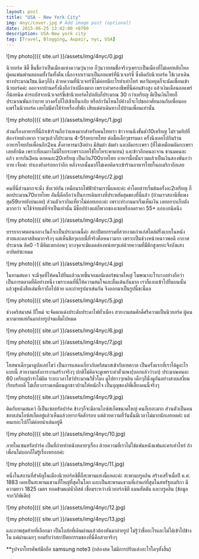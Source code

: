 ```yaml
---
layout: post
title: "USA - New York City"
img: 4nyc/cover.jpg # Add image post (optional)
date: 2015-06-25 13:42:00 +0700
description: USA-New york city
tag: [Travel, Blogging, Aupair, nyc, USA]
---
```


![my photo]({{ site.url }}/assets/img/4nyc/0.jpg)

นิวยอร์ค ซิตี้ ขึ้นชื่อว่าเป็นเมืองแห่งความวุ่นวาย ก็วุ่นวายสมชื่อจริงๆเพราะเป็นเมืองที่ไม่เคยหลับไหล ผู้คนเพ่นพ่านตลอดทั้งวันทั้งคืน เนื่องจากเรามาเป็นออแพร์ที่นิวเจอร์ซี่ ซึ่งติดกับนิวยอร์ค ใช้เวลาเดินทางประมาณ1ชม.นิดๆก็ถึง ด้วยความที่นิวเจอร์ซี่ไม่ค่อยมีอะไรทำเท่าไหร่ พอวันหยุดก็จะนัดเพื่อนเข้านิวยอร์คค่ะ ออกจากบ้านครั้งนึงถือว่าเปลืองมาก เพราะค่าครองชีพที่นี่ค่อนข้างสูง แล้วเงินเดือนออแพร์ก็น้อยนิด ค่ารถบัสจากนิวเจอร์ซี่เข้านิวยอร์คไปกลับก็ประมาณ 30 กว่าเหรียญ ตีเป็นเงินไทยก็ประมาณพันกว่าบาท บางครั้งก็ไปเช้าเย็นกลับ หรือถ้าวันไหนไปค้างก็จะไปขออาศัยนอนกับเพื่อนออแพร์ในนิวยอร์ค เลยไม่มีค่าใช้จ่ายเรื่องที่พัก เสียแต่ค่าเดินทางไปบ้านเพื่อนเท่านั้น

![my photo]({{ site.url }}/assets/img/4nyc/1.jpg)

ส่วนเรื่องอาหารที่นี่ถ้าเข้าร้านถือว่าแพงมากสำหรับคนไทยเรา ข้าวจานนึงขั้นต่ำ10เหรียญ ไม่รวมทิปที่ต้องจ่ายต่างหาก รวมๆแล้วก็ประมาน 4-5ร้อยบาทไทย ต่อมื้อเล็กๆธรรมดา  ครั้งนึงเคยไปกินร้านอาหารไทยกับเพื่อนอีก2คน สั่งอาหารมา3อย่าง มีส้มตำ ต้มยำ และผัดกระเพรา (ที่ไม่เหมือนผัดกะเพราเลยสักนิด เพราะที่อเมกาไม่มีใบกระเพราะเลยใช้ใบโหระพาแทน) และข้าวอีกคนละจาน ชานมคนละแก้ว หารกัน3คน ตกคนละ20เหรียญ เป็นเงิน700บาทไทย อาหารมื้อนั้นรวมแล้วเป็นเงินสองพันกว่าบาท เจ็บค่ะ ทำเองยังอร่อยกว่าอีก หลังจากนั้นมาก็ไม่เคยคิดจะเข้าร้านอาหารไทยในอเมริกาอีกเลย

![my photo]({{ site.url }}/assets/img/4nyc/2.jpg)

คนที่นี่ส่วนมากจะนั่ง ซับเวย์กัน เหมือนรถไฟฟ้าบ้านเรานี่แหละค่ะ ค่าโดยสารเริ่มต้นครั้งละ2เหรียญ ก็ตกประมาณ70บาทไทย อันนี้คือถือว่าเป็นการเดินทางที่ประหยัดสุดของที่นี่แล้ว (บ้านเราสถานีที่แพงสุด59บาทยังบ่นเลย) ส่วนตัวเรากินเที่ยวไม่ค่อยเยอะค่ะ เพราะทำงานมาเริ่มเห็นเงิน เลยอยากเก็บตังมากกว่า จะใช้จ่ายแต่ที่จำเป็นเท่านั้น มีช็อปบ้างแต่ก็พวกของเซลหรือลดราคา 55+ แอบงกนิดนึง


![my photo]({{ site.url }}/assets/img/4nyc/3.jpg)

บรรยากาศตอนกลางวันก็จะเป็นประมาณนี้ค่ะ สถาปัตยกรรมที่สวยงามเก่าแก่สไตล์ฝรั่งแบบในหนัง สวยและคลาสสิคมากจริงๆ แต่เห็นชิลๆแบบนี้ที่จริงคือหนาวมาก เพราะเป็นช่วงหน้าหนาวพอดี อากาศประมาณ ติด0 -1 มีหิมะตกอ่อนๆ บางจุดจะมีแดดส่องหน่อยๆแต่ด้วยความที่มีตึกสูงเยอะจึงบังแสงอาทิตย์ซะหมด

![my photo]({{ site.url }}/assets/img/4nyc/4.jpg)

ในทามสแคว จะมีจุดที่ให้คนไปยืนแล้วฉายขึ้นจอมอนิเตอร์ขนาดใหญ่ โฆษณาอะไรบางอย่างถือว่าเป็นการตลาดที่ดีอย่างหนึ่ง เพราะคนที่นี่ให้ความสนใจและตื่นเต้นกันมาก เราก็แอบเข้าไปยืนบนนั้นแล้วชูหนังสือเล่มที่เราถือไปด้วย และถ่ายรูปมาเช่นกัน จึงออกมาเป็นรูปนี้ชะนี้แล

![my photo]({{ site.url }}/assets/img/4nyc/5.jpg)

ช่วงคริสมาสต์ ปีใหม่ จะจัดตกแต่งประดับประดาไฟทั่วเมือง สวยงามสมศักดิ์ศรีความเป็นนิวยอร์ค ผู้คนมากมายแห่กันมาถ่ายรูปจนเต็มไปหมด

![my photo]({{ site.url }}/assets/img/4nyc/6.jpg)

![my photo]({{ site.url }}/assets/img/4nyc/7.jpg)

![my photo]({{ site.url }}/assets/img/4nyc/8.jpg)

โฮสพาเด็กๆมาดูบัลเลย์โชว์ เป็นการแสดงเกี่ยวกับคริสมาสเข้ากับเทศกาล  เป็นครั้งแรกที่เราได้ดูอะไรแบบนี้ สวยงามอลังการงานสร้างจริงๆ ปกติไม่คิดจะดูเพราะค่าตั๋วแพง(บอกแล้วว่างก) ประมาณคนละ 60 เหรียญถ้าจำไม่ผิด ระยะเวลาโชว์ประมาณ1ชั่วโมง ดูไปยาวๆเพลิน เด็กๆก็นั่งดูกันอย่างสงบเสงี่ยมเรียบร้อยดี ไม่เกี้ยวกราดเหมือนลูกชาวบ้านให้หนักใจ เป็นบุญของอิพี่เลี้ยงคนนี้จริงๆ

![my photo]({{ site.url }}/assets/img/4nyc/9.jpg)

ติดกับทามสแคว์ ก็เป็นเซลทรัลปาร์ค ข้างๆก็จะมีลานไอซ์สเก็ตขนาดใหญ่ คนก็เยอะมาก ส่วนตัวเป็นคนชอบเล่นไอซ์สเก็ตอยู่แล้วเห็นแล้วอยากจัดสักรอบ แต่ด้วยความที่วันนั้นมีเวลาไม่มากนักเลยอดค่ะ แต่คนเยอะไปก็ไม่ค่อยน่าเล่นอยู่ดี  

![my photo]({{ site.url }}/assets/img/4nyc/10.jpg)

ภายในเซนทรัลปาร์ค เป็นที่ถ่ายทำหนังหลายๆเรื่อง ด้วยความที่เราไม่ใช่แฟนหนังแฟนละครเท่าไหร่ ถ้าเพื่อนไม่บอกก็ไม่รู้เรื่องหรอกค่ะ

![my photo]({{ site.url }}/assets/img/4nyc/11.jpg)

หนึ่งในสถานที่สำคัญในเมืองนิวยอร์คซิตี้ก็สะพานแห่งนี้แหละค่ะ สะพานบรูคลิน สร้างเสร็จเมื่อปี ค.ศ. 1883 เคยเป็นสะพานแขวนที่ใหญ่ที่สุดในโลก และเป็นสะพานแขวนที่เก่าแก่ที่สุดในสหรัฐอเมริกา มีความยาว 1825 เมตร ทอดข้ามแม่น้ำอีสต์ เชื่อมระหว่างนิวยอร์กซิตี แมนฮัตตัน และบรูคลิน (ข้อมูลจากวิกิพิเดีย)

![my photo]({{ site.url }}/assets/img/4nyc/12.jpg)

![my photo]({{ site.url }}/assets/img/4nyc/13.jpg)

และภาพสุดท้ายที่เลือกมา เป็นโบส์ถที่เดินผ่านแล้วต้องหันมาถ่ายรูป ไม่รู้ว่าชื่ออะไรและไม่ได้เข้าไปข้างใน แค่ผ่านเฉยๆ ยอมรับว่าสถาปัตยกรรมของที่นี่คือสวยจริงๆ



**รูปจากโทรศัพท์มือถือ samsung note3 (กล้องสด ไม่มีการปรับแต่งอะไรใดๆทั้งสิ้น)

